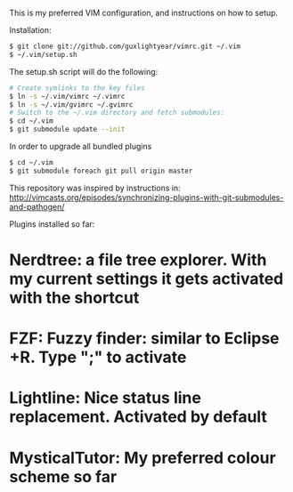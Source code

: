 This is my preferred VIM configuration, and instructions on how to setup.

Installation:

```sh
$ git clone git://github.com/guxlightyear/vimrc.git ~/.vim
$ ~/.vim/setup.sh
```

The setup.sh script will do the following:
```sh
# Create symlinks to the key files
$ ln -s ~/.vim/vimrc ~/.vimrc
$ ln -s ~/.vim/gvimrc ~/.gvimrc
# Switch to the ~/.vim directory and fetch submodules:
$ cd ~/.vim
$ git submodule update --init
```
In order to upgrade all bundled plugins
```sh
$ cd ~/.vim
$ git submodule foreach git pull origin master
```



This repository was inspired by instructions in:
http://vimcasts.org/episodes/synchronizing-plugins-with-git-submodules-and-pathogen/


Plugins installed so far:

# Nerdtree: a file tree explorer. With my current settings it gets activated with the shortcut <F2>
# FZF: Fuzzy finder: similar to Eclipse <ctrl>+R. Type ";" to activate
# Lightline: Nice status line replacement. Activated by default
# MysticalTutor: My preferred colour scheme so far
